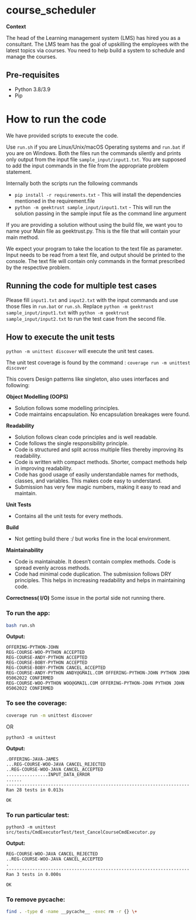 # course_scheduler
 
**Context**

The head of the Learning management system (LMS) has hired you as a consultant. The LMS team has the goal of upskilling the employees with the latest topics via courses. You need to help build a system to schedule and manage the courses. 

## Pre-requisites
* Python 3.8/3.9
* Pip

# How to run the code

We have provided scripts to execute the code. 

Use `run.sh` if you are Linux/Unix/macOS Operating systems and `run.bat` if you are on Windows.  Both the files run the commands silently and prints only output from the input file `sample_input/input1.txt`. You are supposed to add the input commands in the file from the appropriate problem statement. 

Internally both the scripts run the following commands 

 * `pip install -r requirements.txt` - This will install the dependencies mentioned in the requirement.file
 * `python -m geektrust sample_input/input1.txt` - This will run the solution passing in the sample input file as the command line argument

If you are providing a solution without using the build file, we want you to name your Main file as geektrust.py. This is the file that will contain your main method.

 We expect your program to take the location to the text file as parameter. Input needs to be read from a text file, and output should be printed to the console. The text file will contain only commands in the format prescribed by the respective problem.

 ## Running the code for multiple test cases

 Please fill `input1.txt` and `input2.txt` with the input commands and use those files in `run.bat` or `run.sh`. Replace `python -m geektrust sample_input/input1.txt` with `python -m geektrust sample_input/input2.txt` to run the test case from the second file. 

 ## How to execute the unit tests

 `python -m unittest discover` will execute the unit test cases.

 The unit test coverage is found by the command :
`coverage run -m unittest discover`

This covers Design patterns like singleton, also uses interfaces and following:

**Object Modelling (OOPS)** 
- Solution follows some modelling principles. 
- Code maintains encapsulation. No encapsulation breakages were found. 

**Readability**
- Solution follows clean code principles and is well readable.
- Code follows the single responsibility principle.
- Code is structured and split across multiple files thereby improving its readability.
- Code is written with compact methods. Shorter, compact methods help in improving readability.
- Code has good usage of easily understandable names for methods, classes, and variables. This makes code easy to understand.
- Submission has very few magic numbers, making it easy to read and maintain. 

**Unit Tests** 
- Contains all the unit tests for every methods.

**Build**
- Not getting build there :/ but works fine in the local environment.


**Maintainability** 
- Code is maintainable. It doesn’t contain complex methods. Code is spread evenly across methods.
- Code had minimal code duplication. The submission follows DRY principles. This helps in increasing readability and helps in maintaining code. 

**Correctness( I/O)**
Some issue in the portal side not running there. 

### To run the app:

```bash
bash run.sh
```

**Output:**
```
OFFERING-PYTHON-JOHN
REG-COURSE-WOO-PYTHON ACCEPTED
REG-COURSE-ANDY-PYTHON ACCEPTED
REG-COURSE-BOBY-PYTHON ACCEPTED
REG-COURSE-BOBY-PYTHON CANCEL_ACCEPTED
REG-COURSE-ANDY-PYTHON ANDY@GMAIL.COM OFFERING-PYTHON-JOHN PYTHON JOHN 05062022 CONFIRMED
REG-COURSE-WOO-PYTHON WOO@GMAIL.COM OFFERING-PYTHON-JOHN PYTHON JOHN 05062022 CONFIRMED
```

### To see the coverage:

```bash
coverage run -m unittest discover
```
OR
```python3
python3 -m unittest 
```

**Output:**

```
.OFFERING-JAVA-JAMES
...REG-COURSE-WOO-JAVA CANCEL_REJECTED
..REG-COURSE-WOO-JAVA CANCEL_ACCEPTED
................INPUT_DATA_ERROR
......
----------------------------------------------------------------------
Ran 28 tests in 0.013s

OK
```

### To run particular test:

```python3
python3 -m unittest src/tests/CmdExecutorTest/test_CancelCourseCmdExecutor.py
```

**Output:**

```
REG-COURSE-WOO-JAVA CANCEL_REJECTED
..REG-COURSE-WOO-JAVA CANCEL_ACCEPTED
.
----------------------------------------------------------------------
Ran 3 tests in 0.000s

OK
```

### To remove pycache:

```bash
find . -type d -name __pycache__ -exec rm -r {} \+
```


